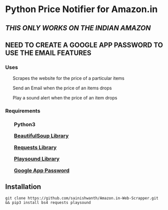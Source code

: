 # Python Price Notifier for Amazon.in
##  <i>THIS ONLY WORKS ON THE INDIAN AMAZON</i>
##  <b>NEED TO CREATE A GOOGLE APP PASSWORD TO USE THE EMAIL FEATURES</b>
<h3>Uses</h3>
	<ol>Scrapes the website for the price of a particular items</ol>
	<ol>Send an Email when the price of an items drops</ol>
	<ol>Play a sound alert when the price of an item drops</ol>
<h3>Requirements<h3>
	<ol>Python3</ol>
	<ol><a href = "https://www.crummy.com/software/BeautifulSoup/bs4/doc/">BeautifulSoup Library</a></ol>
	<ol><a href = "https://docs.python-requests.org/en/latest/">Requests Library</a></ol>
	<ol><a href = "https://pypi.org/project/playsound/">Playsound Library</a></ol>
	<ol><a href = "https://support.google.com/accounts/answer/185833?hl=en"><b>Google App Password</b></a></ol>

## Installation
	git clone https://github.com/sainishwanth/Amazon.in-Web-Scrapper.git && pip3 install bs4 requests playsound


